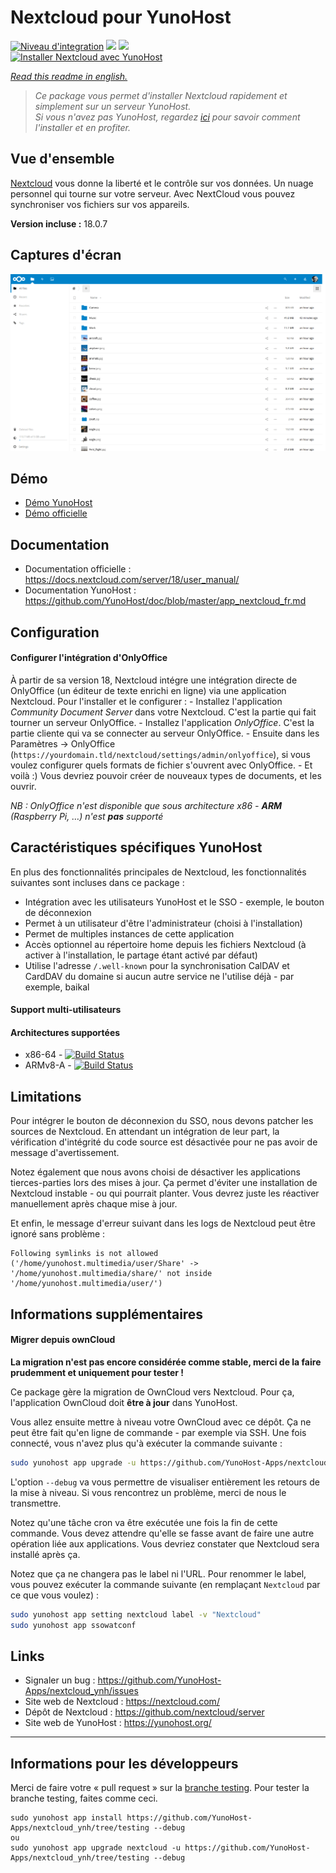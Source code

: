 # Nextcloud pour YunoHost

[![Niveau d'integration](https://dash.yunohost.org/integration/nextcloud.svg)](https://dash.yunohost.org/appci/app/nextcloud) ![](https://ci-apps.yunohost.org/ci/badges/nextcloud.status.svg) ![](https://ci-apps.yunohost.org/ci/badges/nextcloud.maintain.svg)  
[![Installer Nextcloud avec YunoHost](https://install-app.yunohost.org/install-with-yunohost.png)](https://install-app.yunohost.org/?app=nextcloud)

*[Read this readme in english.](./README.md)* 


> *Ce package vous permet d'installer Nextcloud rapidement et simplement sur un serveur YunoHost.   
Si vous n'avez pas YunoHost, regardez [ici](https://yunohost.org/#/install) pour savoir comment l'installer et en profiter.*

## Vue d'ensemble

[Nextcloud](https://nextcloud.com) vous donne la liberté et le contrôle sur vos données. Un nuage personnel qui tourne sur votre serveur.
Avec NextCloud vous pouvez synchroniser vos fichiers sur vos appareils.

**Version incluse :** 18.0.7

## Captures d'écran

![](https://raw.githubusercontent.com/nextcloud/screenshots/master/files/Files%20Overview.png)

## Démo

* [Démo YunoHost](https://demo.yunohost.org/nextcloud/)
* [Démo officielle](https://demo.nextcloud.com/)

## Documentation

 * Documentation officielle : https://docs.nextcloud.com/server/18/user_manual/
 * Documentation YunoHost : https://github.com/YunoHost/doc/blob/master/app_nextcloud_fr.md
 
## Configuration

#### Configurer l'intégration d'OnlyOffice

À partir de sa version 18, Nextcloud intégre une intégration directe de OnlyOffice (un éditeur de texte enrichi en ligne) via une application Nextcloud.
Pour l'installer et le configurer :
    - Installez l'application *Community Document Server* dans votre Nextcloud. C'est la partie qui fait tourner un serveur OnlyOffice.
    - Installez l'application *OnlyOffice*. C'est la partie cliente qui va se connecter au serveur OnlyOffice.
    - Ensuite dans les Paramètres -> OnlyOffice (`https://yourdomain.tld/nextcloud/settings/admin/onlyoffice`), si vous voulez configurer quels formats de fichier s'ouvrent avec OnlyOffice.
    - Et voilà :) Vous devriez pouvoir créer de nouveaux types de documents, et les ouvrir.
    
   *NB : OnlyOffice n'est disponible que sous architecture x86 - **ARM** (Raspberry Pi, …) n'est **pas** supporté*

## Caractéristiques spécifiques YunoHost

En plus des fonctionnalités principales de Nextcloud, les fonctionnalités suivantes sont incluses dans ce package :

 * Intégration avec les utilisateurs YunoHost et le SSO - exemple, le bouton de déconnexion
 * Permet à un utilisateur d'être l'administrateur (choisi à l'installation)
 * Permet de multiples instances de cette application
 * Accès optionnel au répertoire home depuis les fichiers Nextcloud (à activer à l'installation, le partage étant activé par défaut)
 * Utilise l'adresse `/.well-known` pour la synchronisation CalDAV et CardDAV du domaine si aucun autre service ne l'utilise déjà - par exemple, baikal

#### Support multi-utilisateurs

#### Architectures supportées

* x86-64 - [![Build Status](https://ci-apps.yunohost.org/ci/logs/nextcloud%20%28Apps%29.svg)](https://ci-apps.yunohost.org/ci/apps/nextcloud/)
* ARMv8-A - [![Build Status](https://ci-apps-arm.yunohost.org/ci/logs/nextcloud%20%28Apps%29.svg)](https://ci-apps-arm.yunohost.org/ci/apps/nextcloud/)

## Limitations

Pour intégrer le bouton de déconnexion du SSO, nous devons patcher les sources de Nextcloud.
En attendant un intégration de leur part, la vérification d'intégrité du code source est désactivée pour ne pas avoir de message d'avertissement.

Notez également que nous avons choisi de désactiver les applications tierces-parties lors des mises à jour. Ça permet d'éviter une installation de Nextcloud instable - ou qui pourrait planter.
Vous devrez juste les réactiver manuellement après chaque mise à jour.

Et enfin, le message d'erreur suivant dans les logs de Nextcloud peut être ignoré sans problème :
```
Following symlinks is not allowed ('/home/yunohost.multimedia/user/Share' -> '/home/yunohost.multimedia/share/' not inside '/home/yunohost.multimedia/user/')
```

## Informations supplémentaires

#### Migrer depuis ownCloud

**La migration n'est pas encore considérée comme stable, merci de la faire prudemment et uniquement pour tester !**

Ce package gère la migration de OwnCloud vers Nextcloud. Pour ça, l'application OwnCloud doit **être à jour** dans YunoHost.

Vous allez ensuite mettre à niveau votre OwnCloud avec ce dépôt.
Ça ne peut être fait qu'en ligne de commande - par exemple via SSH. Une fois connecté, vous n'avez plus qu'à exécuter la commande suivante :
```bash
sudo yunohost app upgrade -u https://github.com/YunoHost-Apps/nextcloud_ynh owncloud --debug
```

L'option `--debug` va vous permettre de visualiser entièrement les retours de la mise à niveau. Si vous rencontrez un problème, merci de nous le transmettre.

Notez qu'une tâche cron va être exécutée une fois la fin de cette commande. Vous devez attendre qu'elle se fasse avant de faire une autre opération liée aux applications.
Vous devriez constater que Nextcloud sera installé après ça.

Notez que ça ne changera pas le label ni l'URL. Pour renommer le label, vous pouvez exécuter la commande suivante (en remplaçant `Nextcloud` par ce que vous voulez) :
```bash
sudo yunohost app setting nextcloud label -v "Nextcloud"
sudo yunohost app ssowatconf
```

## Links

 * Signaler un bug : https://github.com/YunoHost-Apps/nextcloud_ynh/issues
 * Site web de Nextcloud : https://nextcloud.com/
 * Dépôt de Nextcloud : https://github.com/nextcloud/server
 * Site web de YunoHost : https://yunohost.org/
 
---

Informations pour les développeurs
----------------

Merci de faire votre « pull request » sur la [branche testing](https://github.com/YunoHost-Apps/nextcloud_ynh/tree/testing).
Pour tester la branche testing, faites comme ceci.
```
sudo yunohost app install https://github.com/YunoHost-Apps/nextcloud_ynh/tree/testing --debug
ou
sudo yunohost app upgrade nextcloud -u https://github.com/YunoHost-Apps/nextcloud_ynh/tree/testing --debug
```
